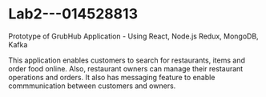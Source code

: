 # Lab2---014528813
Prototype of GrubHub Application - Using React, Node.js Redux, MongoDB, Kafka

This application enables customers to search for restaurants, items and order food online. Also, restaurant owners can manage their restaurant operations and orders. It also has messaging feature to enable commmunication between customers and owners.



